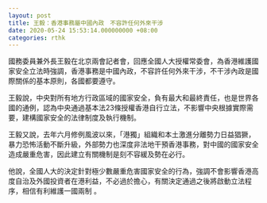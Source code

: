 ```yaml
---
layout: post
title: 王毅：香港事務屬中國內政　不容許任何外來干涉
date: 2020-05-24 15:53:14.000000000 +08:00
categories: rthk
---
```


國務委員兼外長王毅在北京兩會記者會，回應全國人大授權常委會，為香港維護國家安全立法時強調，香港事務是中國內政，不容許任何外來干涉，不干涉內政是國際關係的基本原則，各國都要遵守。

王毅說，中央對所有地方行政區域的國家安全，負有最大和最終責任，也是世界各國的通例，認為中央通過基本法23條授權香港自行立法，不影響中央根據實際需要，建構國家安全的法律制度及執行機制。

王毅又說，去年六月修例風波以來，「港獨」組織和本土激進分離勢力日益猖獗，暴力恐怖活動不斷升級，外部勢力也深度非法地干預香港事務，對中國的國家安全造成嚴重危害，因此建立有關機制是刻不容緩及勢在必行。

他說，全國人大的決定針對極少數嚴重危害國家安全的行為，強調不會影響香港高度自治及外國投資者在港利益，不必過於擔心，有關決定通過之後將啟動立法程序，相信有利維護一國兩制 。
